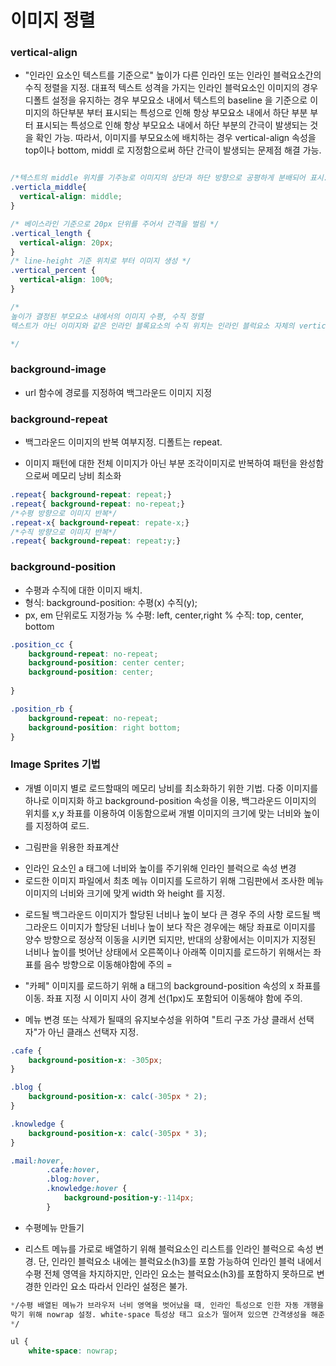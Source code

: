 # 이미지 정렬

### vertical-align
- "인라인 요소인 텍스트를 기준으로" 높이가 다른 인라인 또는 인라인 블럭요소간의 수직 정렬을 지정.
대표적 텍스트 성격을 가지는 인라인 블럭요소인 이미지의 경우 디폴트 설정을 유지하는 경우 부모요소 내에서 텍스트의 baseline 을 기준으로 이미지의 하단부분 부터 표시되는 특성으로 인해 항상 부모요소 내에서
하단 부분 부터 표시되는 특성으로 인해 항상 부모요소 내에서 하단 부분의 간극이 발생되는 것을 확인 가능.
따라서, 이미지를 부모요소에 배치하는 경우 vertical-align 속성을 top이나 bottom, middl 로 지정함으로써 하단 간극이 발생되는 문제점 해결 가능.

```css

/*텍스트의 middle 위치를 기주능로 이미지의 상단과 하단 방향으로 공평하게 분배되어 표시.*/
.verticla_middle{
  vertical-align: middle;
}

/* 베이스라인 기준으로 20px 단위를 주어서 간격을 벌림 */
.vertical_length {
  vertical-align: 20px;
}
/* line-height 기준 위치로 부터 이미지 생성 */
.vertical_percent {
  vertical-align: 100%;
}

/*
높이가 결정된 부모요소 내에서의 이미지 수평, 수직 정렬
텍스트가 아닌 이미지와 같은 인라인 블록요소의 수직 위치는 인라인 블럭요소 자체의 vertical-align 위치가 기준이 아닌 텍스트의 vertical-align 위치를 기준으로한 상대적 수직 위치가 결정됨에 주의

*/
```


### background-image
- url 함수에 경로를 지정하여 백그라운드 이미지 지정

### background-repeat
- 백그라운드 이미지의 반복 여부지정. 디폴트는 repeat.

* 이미지 패턴에 대한 전체 이미지가 아닌 부분 조각이미지로 반복하여 패턴을 완성함으로써 메모리 낭비 최소화

```css
.repeat{ background-repeat: repeat;}
.repeat{ background-repeat: no-repeat;}
/*수평 방향으로 이미지 반복*/
.repeat-x{ background-repeat: repate-x;}
/*수직 방향으로 이미지 반복*/
.repeat{ background-repeat: repeat:y;}
```


### background-position
- 수평과 수직에 대한 이미지 배치.
- 형식: background-position: 수평(x) 수직(y);
- px, em 단위로도 지정가능
% 수평: left, center,right
% 수직: top, center, bottom


```css
.position_cc {
    background-repeat: no-repeat;
    background-position: center center;
    background-position: center;
   
}

.position_rb {
    background-repeat: no-repeat;
    background-position: right bottom;
}
```

### Image Sprites 기법
- 개별 이미지 별로 로드할때의 메모리 낭비를 최소화하기 위한 기법. 
다중 이미지를 하나로 이미지화 하고 background-position 속성을 이용, 백그라운드 이미지의 위치를 x,y 좌표를 이용하여 이동함으로써 개별 이미지의 크기에 맞는 너비와 높이를 지정하여 로드.

- 그림판을 위용한 좌표계산
* 인라인 요소인 a 태그에 너비와 높이를 주기위해 인라인 블럭으로 속성 변경
* 로드한 이미지 파일에서 최초 메뉴 이미지를 도르하기 위해 그림판에서 조사한 메뉴 이미지의 너비와 크기에 맞게 width 와 height 를 지정.

- 로드될 백그라운드 이미지가 할당된 너비나 높이 보다 큰 경우 주의 사항
로드될 백그라운드 이미지가 할당된 너비나 높이 보다 작은 경우에는 해당 좌표로 이미지를 양수 방향으로 정상적 이동을 시키면 되지만, 반대의 상황에서는 이미지가 지정된 너비나 높이를 벗어난
상태에서 오른쪽이나 아래쪽 이미지를 로드하기 위해서는 좌표를 음수 방향으로 이동해야함에 주의 =

* "카페" 이미지를 로드하기 위해 a 태그의 background-position 속성의 x 좌표를 이동.
좌표 지정 시 이미지 사이 경계 선(1px)도 포함되어 이동해야 함에 주의.

* 메뉴 변경 또는 삭제가 될때의 유지보수성을 위하여 "트리 구조 가상 클래서 선택자"가 아닌 클래스 선택자 지정.
```css
.cafe {
    background-position-x: -305px;
}

.blog {
    background-position-x: calc(-305px * 2);
}

.knowledge {
    background-position-x: calc(-305px * 3);
}

.mail:hover,
        .cafe:hover,
        .blog:hover,
        .knowledge:hover {
            background-position-y:-114px;
        }
```

- 수평메뉴 만들기
* 리스트 메뉴를 가로로 배열하기 위해 블럭요소인 리스트를 인라인 블럭으로 속성 변경. 
단, 인라인 블럭요소 내에는 블럭요소(h3)를 포함 가능하여 인라인 블럭 내에서 수평 전체 영역을 차지하지만, 인라인 요소는 블럭요소(h3)를 포함하지 못하므로 변경한 인라인 요소
따라서 인라인 설정은 불가.

```css
*/수평 배열된 메뉴가 브라우저 너비 영역을 벗어났을 때, 인라인 특성으로 인한 자동 개행을
막기 위해 nowrap 설정. white-space 특성상 태그 요소가 떨어져 있으면 간격생성을 해준다
*/

ul {
    white-space: nowrap;
```
